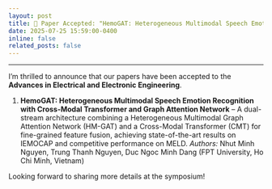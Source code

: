 ```yaml
---
layout: post
title: 📰 Paper Accepted: "HemoGAT: Heterogeneous Multimodal Speech Emotion Recognition with Cross-Modal Transformer and Graph Attention Network"
date: 2025-07-25 15:59:00-0400
inline: false
related_posts: false
---
```

---

I’m thrilled to announce that our papers have been accepted to the **Advances in Electrical and Electronic Engineering**.

1. **HemoGAT: Heterogeneous Multimodal Speech Emotion Recognition with Cross-Modal Transformer and Graph Attention Network** – A dual-stream architecture combining a Heterogeneous Multimodal Graph Attention Network (HM-GAT) and a Cross-Modal Transformer (CMT) for fine-grained feature fusion, achieving state-of-the-art results on IEMOCAP and competitive performance on MELD.
   *Authors:* Nhut Minh Nguyen, Trung Thanh Nguyen, Duc Ngoc Minh Dang (FPT University, Ho Chi Minh, Vietnam)
   
Looking forward to sharing more details at the symposium!
